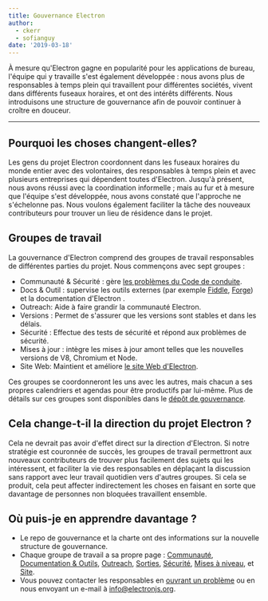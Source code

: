 ```yaml
---
title: Gouvernance Electron
author:
  - ckerr
  - sofianguy
date: '2019-03-18'
---
```


À mesure qu'Electron gagne en popularité pour les applications de bureau, l'équipe qui y travaille s'est également développée : nous avons plus de responsables à temps plein qui travaillent pour différentes sociétés, vivent dans différents fuseaux horaires, et ont des intérêts différents. Nous introduisons une structure de gouvernance afin de pouvoir continuer à croître en douceur.

---

## Pourquoi les choses changent-elles?

Les gens du projet Electron coordonnent dans les fuseaux horaires du monde entier avec des volontaires, des responsables à temps plein et avec plusieurs entreprises qui dépendent toutes d'Electron. Jusqu'à présent, nous avons réussi avec la coordination informelle ; mais au fur et à mesure que l'équipe s'est développée, nous avons constaté que l'approche ne s'échelonne pas. Nous voulons également faciliter la tâche des nouveaux contributeurs pour trouver un lieu de résidence dans le projet.

## Groupes de travail

La gouvernance d'Electron comprend des groupes de travail responsables de différentes parties du projet. Nous commençons avec sept groupes :
 * Communauté & Sécurité : gère [les problèmes du Code de conduite](https://github.com/electron/governance/blob/master/CODE_OF_CONDUCT.md).
 * Docs & Outil : supervise les outils externes (par exemple [Fiddle](https://electronjs.org/fiddle), [Forge](https://electronforge.io/)) et la documentation d'Electron [](https://electronjs.org/docs).
 * Outreach: Aide à faire grandir la communauté Electron.
 * Versions : Permet de s'assurer que les versions sont stables et dans les délais.
 * Sécurité : Effectue des tests de sécurité et répond aux problèmes de sécurité.
 * Mises à jour : intègre les mises à jour amont telles que les nouvelles versions de V8, Chromium et Node.
 * Site Web: Maintient et améliore [le site Web d'Electron](https://electronjs.org/).

Ces groupes se coordonneront les uns avec les autres, mais chacun a ses propres calendriers et agendas pour être productifs par lui-même. Plus de détails sur ces groupes sont disponibles dans le [dépôt de gouvernance](https://github.com/electron/governance/blob/master/README.md).

## Cela change-t-il la direction du projet Electron ?

Cela ne devrait pas avoir d'effet direct sur la direction d'Electron. Si notre stratégie est couronnée de succès, les groupes de travail permettront aux nouveaux contributeurs de trouver plus facilement des sujets qui les intéressent, et faciliter la vie des responsables en déplaçant la discussion sans rapport avec leur travail quotidien vers d'autres groupes. Si cela se produit, cela peut affecter indirectement les choses en faisant en sorte que davantage de personnes non bloquées travaillent ensemble.

## Où puis-je en apprendre davantage ?

 * Le repo de gouvernance [](https://github.com/electron/governance/) et la charte [](https://github.com/electron/governance/tree/master/charter) ont des informations sur la nouvelle structure de gouvernance.
 * Chaque groupe de travail a sa propre page : [Communauté](https://github.com/electron/governance/tree/master/wg-community-safety), [Documentation & Outils](https://github.com/electron/governance/tree/master/wg-docs-tools), [Outreach](https://github.com/electron/governance/tree/master/wg-outreach), [Sorties](https://github.com/electron/governance/tree/master/wg-releases), [Sécurité](https://github.com/electron/governance/tree/master/wg-security), [Mises à niveau](https://github.com/electron/governance/tree/master/wg-upgrades), et [Site](https://github.com/electron/governance/tree/master/wg-website).
 * Vous pouvez contacter les responsables en [ouvrant un problème](https://github.com/electron/governance/issues) ou en nous envoyant un e-mail à [info@electronjs.org](mailto:info@electronjs.org).
